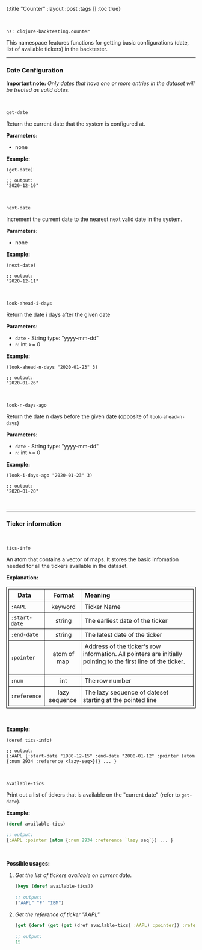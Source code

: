 {:title "Counter"
 :layout :post
 :tags  []
 :toc true}
 

<style>
/* table styles */
table, th, td {
  border: 1px solid black;
  padding: 5px;
}
</style>

<br>

`ns: clojure-backtesting.counter`

This namespace features functions for getting basic configurations (date, list of available tickers) in the backtester.

---

### Date Configuration

**Important note:** *Only dates that have one or more entries in the dataset will be treated as valid dates.*


<br>

`get-date`

Return the current date that the system is configured at.

**Parameters:**
- none

**Example:**

```
(get-date)

;; output:
"2020-12-10"
```

<br>

`next-date`

Increment the current date to the nearest next valid date in the system.

**Parameters:**
- none

**Example:**

```
(next-date)

;; output:
"2020-12-11"
```

<br>

`look-ahead-i-days`

Return the date i days after the given date

**Parameters**: 

- `date` - String type: "yyyy-mm-dd"
- `n`: int >= 0

**Example:**

```
(look-ahead-n-days "2020-01-23" 3)

;; output:
"2020-01-26"
```

<br>

`look-n-days-ago`

Return the date n days before the given date (opposite of `look-ahead-n-days`)

**Parameters**: 

- `date` - String type: "yyyy-mm-dd"
- `n`: int >= 0

**Example:**

```
(look-i-days-ago "2020-01-23" 3)

;; output:
"2020-01-20"
```

<br>

---

### Ticker information


<br>

`tics-info`

An atom that contains a vector of maps. It stores the basic infomation needed for all the tickers available in the dataset.

**Explanation:**

| &nbsp;Data&emsp;| &nbsp;Format| &nbsp;Meaning  |
| ------------ | :-----------: | :----------|
| `:AAPL`      | &nbsp;keyword | &nbsp;Ticker Name         |
| `:start-date`   | &nbsp;string | &nbsp;The earliest date of the ticker &emsp; |
| `:end-date`     | &nbsp;string | &nbsp;The latest date of the ticker &emsp; |
| `:pointer`    | &nbsp;atom of map   | &nbsp;Address of the ticker's row information. All pointers are initially pointing to the first line of the ticker. &emsp; |
| `:num`        | &nbsp;int | &nbsp;The row number &emsp; |
| `:reference`        | &nbsp;lazy sequence | &nbsp;The lazy sequence of dateset starting at the pointed line &emsp; |

<br>

**Example:**

```
(deref tics-info)

;; output:
{:AAPL {:start-date "1980-12-15" :end-date "2000-01-12" :pointer (atom {:num 2934 :reference <lazy-seq>})} ... }
```


<br>

`available-tics`

Print out a list of tickers that is available on the "current date" (refer to `get-date`). 

**Example:**

```clojure
(deref available-tics)

;; output:
{:AAPL :pointer (atom {:num 2934 :reference `lazy seq`}) ... }
```

<br>

**Possible usages:**

1. *Get the list of tickers available on current date.*

    ```clojure
    (keys (deref available-tics))

    ;; output:
    ("AAPL" "F" "IBM")
    ```

2. *Get the reference of ticker "AAPL"*

    ```clojure
    (get (deref (get (get (dref available-tics) :AAPL) :pointer)) :reference)

    ;; output:
    15
    ```

